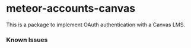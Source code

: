 meteor-accounts-canvas
=============

This is a package to implement OAuth authentication with a Canvas LMS. 

### Known Issues
